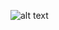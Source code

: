 ![alt text]([https://github.com/035uros/ReactJS-Solidity-Hardhat-Web3-Review-App/blob/main/image.jpg?raw=true](https://raw.githubusercontent.com/035uros/ReactJS-Solidity-Hardhat-Web3-Review-App/main/demo.png))
